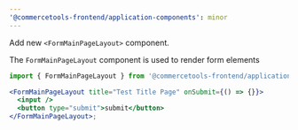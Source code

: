 ```yaml
---
'@commercetools-frontend/application-components': minor
---
```


Add new `<FormMainPageLayout>` component.

The `FormMainPageLayout` component is used to render form elements

```jsx
import { FormMainPageLayout } from '@commercetools-frontend/application-components';

<FormMainPageLayout title="Test Title Page" onSubmit={() => {}}>
  <input />
  <button type="submit">submit</button>
</FormMainPageLayout>;
```
